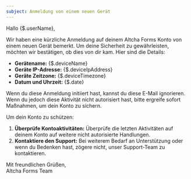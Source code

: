 ```yaml
---
subject: Anmeldung von einem neuen Gerät
---
```


Hallo {$.userName},

Wir haben eine kürzliche Anmeldung auf deinem Altcha Forms Konto von einem neuen Gerät bemerkt. Um deine Sicherheit zu gewährleisten, möchten wir bestätigen, ob dies von dir kam. Hier sind die Details:

- **Gerätename:** {$.deviceName}
- **Geräte IP-Adresse:** {$.deviceIpAddress}
- **Geräte Zeitzone:** {$.deviceTimezone}
- **Datum und Uhrzeit:** {$.date}

Wenn du diese Anmeldung initiiert hast, kannst du diese E-Mail ignorieren. Wenn du jedoch diese Aktivität nicht autorisiert hast, bitte ergreife sofort Maßnahmen, um dein Konto zu sichern.

Um dein Konto zu schützen:

1. **Überprüfe Kontoaktivitäten:** Überprüfe die letzten Aktivitäten auf deinem Konto auf weitere nicht autorisierte Handlungen.
2. **Kontaktiere den Support:** Bei weiterem Bedarf an Unterstützung oder wenn du Bedenken hast, zögere nicht, unser Support-Team zu kontaktieren.

Mit freundlichen Grüßen,  
Altcha Forms Team
